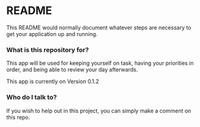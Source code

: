# README #

This README would normally document whatever steps are necessary to get your application up and running.

### What is this repository for? ###

This app will be used for keeping yourself on task, having your priorities in order, and being able to review your day afterwards.

This app is currently on Version 0.1.2

[//]: # (Learn Markdown here: https://bitbucket.org/tutorials/markdowndemo)

### Who do I talk to? ###

If you wish to help out in this project, you can simply make a comment on this repo.
